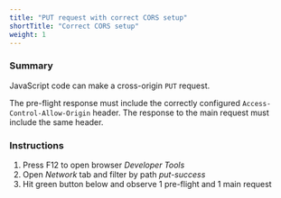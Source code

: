 ```yaml
---
title: "PUT request with correct CORS setup"
shortTitle: "Correct CORS setup"
weight: 1
---
```


### Summary
JavaScript code can make a cross-origin `PUT` request.

The pre-flight response must include the correctly configured `Access-Control-Allow-Origin` header.
The response to the main request must include the same header.

### Instructions
1. Press F12 to open browser *Developer Tools*
1. Open *Network* tab and filter by path *put-success*
1. Hit green button below and observe 1 pre-flight and 1 main request
